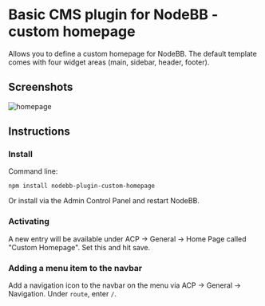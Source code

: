# Basic CMS plugin for NodeBB - custom homepage

Allows you to define a custom homepage for NodeBB. The default template comes with four widget areas (main, sidebar, header, footer).

## Screenshots

![homepage](http://i.imgur.com/GObRKQq.png)

## Instructions

### Install

Command line:

    npm install nodebb-plugin-custom-homepage

Or install via the Admin Control Panel and restart NodeBB.

### Activating

A new entry will be available under ACP -> General -> Home Page called "Custom Homepage". Set this and hit save.

### Adding a menu item to the navbar

Add a navigation icon to the navbar on the menu via ACP -> General -> Navigation. Under `route`, enter `/`. 
